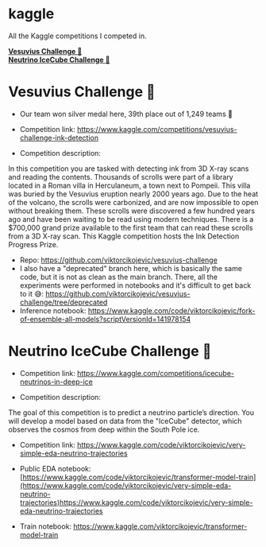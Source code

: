# kaggle

All the Kaggle competitions I competed in.

**[Vesuvius Challenge :microscope:](#vesuvius-challenge-microscope)**<br>
**[Neutrino IceCube Challenge :ice_cube:](#neutrino-icecube-challenge-ice_cube)**<br>


# Vesuvius Challenge :microscope:


- Our team won silver medal here, 39th place out of 1,249 teams 🥳

- Competition link: https://www.kaggle.com/competitions/vesuvius-challenge-ink-detection


- Competition description:

In this competition you are tasked with detecting ink from 3D X-ray scans and reading the contents. Thousands of scrolls were part of a library located in a Roman villa in Herculaneum, a town next to Pompeii. This villa was buried by the Vesuvius eruption nearly 2000 years ago. Due to the heat of the volcano, the scrolls were carbonized, and are now impossible to open without breaking them. These scrolls were discovered a few hundred years ago and have been waiting to be read using modern techniques. There is a $700,000 grand prize available to the first team that can read these scrolls from a 3D X-ray scan. This Kaggle competition hosts the Ink Detection Progress Prize.


- Repo: https://github.com/viktorcikojevic/vesuvius-challenge
- I also have a "deprecated" branch here, which is basically the same code, but it is not as clean as the main branch. There, all the experiments were performed in notebooks and it's difficult to get back to it 😅: https://github.com/viktorcikojevic/vesuvius-challenge/tree/deprecated
- Inference notebook: https://www.kaggle.com/code/viktorcikojevic/fork-of-ensemble-all-models?scriptVersionId=141978154


# Neutrino IceCube Challenge :ice_cube:

- Competition link: https://www.kaggle.com/competitions/icecube-neutrinos-in-deep-ice

- Competition description:


The goal of this competition is to predict a neutrino particle’s direction. You will develop a model based on data from the "IceCube" detector, which observes the cosmos from deep within the South Pole ice.

  - Competition link: https://www.kaggle.com/code/viktorcikojevic/very-simple-eda-neutrino-trajectories

- Public EDA notebook: [https://www.kaggle.com/code/viktorcikojevic/transformer-model-train](https://www.kaggle.com/code/viktorcikojevic/very-simple-eda-neutrino-trajectories)https://www.kaggle.com/code/viktorcikojevic/very-simple-eda-neutrino-trajectories
- Train notebook: https://www.kaggle.com/viktorcikojevic/transformer-model-train
